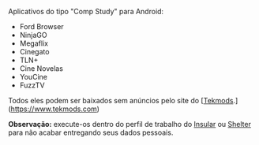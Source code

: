 Aplicativos do tipo "Comp Study" para Android:

- Ford Browser
- NinjaGO
- Megaflix
- Cinegato
- TLN+
- Cine Novelas
- YouCine
- FuzzTV

Todos eles podem ser baixados sem anúncios pelo site do [[Tekmods](vault/other/selfhosting.md).](https://www.tekmods.com)

**Observação:** execute-os dentro do perfil de trabalho do [Insular](https://f-droid.org/en/packages/com.oasisfeng.island.fdroid/) ou [Shelter](https://f-droid.org/en/packages/net.typeblog.shelter/) para não acabar entregando seus dados pessoais.